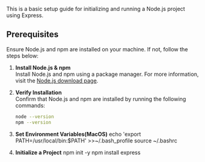 This is a basic setup guide for initializing and running a Node.js project using Express.

## Prerequisites

Ensure Node.js and npm are installed on your machine. If not, follow the steps below:

1. **Install Node.js & npm**  
   Install Node.js and npm using a package manager. For more information, visit the [Node.js download page](https://nodejs.org/en/download/package-manager).

2. **Verify Installation**  
   Confirm that Node.js and npm are installed by running the following commands:
   ```bash
   node --version
   npm --version

3. **Set Environment Variables(MacOS)**
    echo 'export PATH=/usr/local/bin:$PATH' >>~/.bash_profile
    source ~/.bashrc

4. **Initialize a Project**
    npm init -y
    npm install express